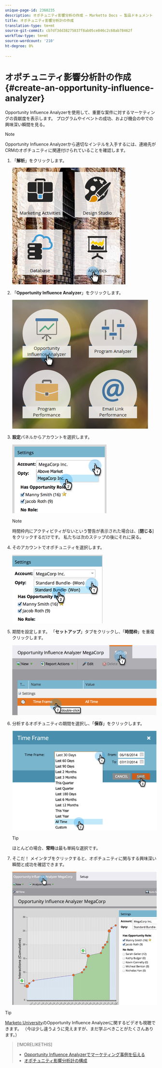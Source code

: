 ```yaml
---
unique-page-id: 2360235
description: オポチュニティ影響分析の作成 — Marketto Docs — 製品ドキュメント
title: オポチュニティ影響分析計の作成
translation-type: tm+mt
source-git-commit: cb7df3dd38275837f8ab05ce846c2c68ab78462f
workflow-type: tm+mt
source-wordcount: '210'
ht-degree: 0%

---
```



# オポチュニティ影響分析計の作成{#create-an-opportunity-influence-analyzer}

Opportunity Influence Analyzerを使用して、重要な案件に対するマーケティングの貢献度を表示します。 プログラムやイベントの成功、および機会の中での興味深い瞬間を見る。

>[!NOTE]
>
>Opportunity Influence Analyzerから適切なインテルを入手するには、連絡先がCRMのオポチュニティに関連付けられていることを確認します。

1. 「**解析**」をクリックします。

   ![](assets/analytics.png)

1. 「**Opportunity Influence Analyzer**」をクリックします。

   ![](assets/two.png)

1. **設定**&#x200B;パネルからアカウントを選択します。

   ![](assets/image2014-9-17-8-3a56-3a32.png)

   >[!NOTE]
   >
   >時間枠内にアクティビティがないという警告が表示された場合は、[**閉じる**]をクリックするだけです。 私たちは次のステップの後にそれに戻る。

1. そのアカウントでオポチュニティを選択します。

   ![](assets/image2014-9-17-8-3a56-3a48.png)

1. 期間を設定します。 「**セットアップ**」タブをクリックし、「**時間枠**」を重複クリックします。

   ![](assets/image2014-9-17-8-3a57-3a17.png)

1. 分析するオポチュニティの期間を選択し、「**保存**」をクリックします。

   ![](assets/image2014-9-17-8-3a57-3a27.png)

   >[!TIP]
   >
   >
   >ほとんどの場合、**常時**&#x200B;は最も単純な選択です。

1. そこだ！ メインタブをクリックすると、オポチュニティに関与する興味深い瞬間と成功を確認できます。

   ![](assets/image2014-9-17-8-3a57-3a42.png)

>[!TIP]
>
>[Marketo University](https://learn.marketo.com)のOpportunity Influence Analyzerに関するビデオも視聴できます。 （今は少し違うように見えますが、まだ学ぶべきことがたくさんあります。）

>[!MORELIKETHIS]
>
>* [Opportunity Influence Analyzerでマーケティング事例を伝える](/help/marketo/product-docs/reporting/revenue-cycle-analytics/opportunity-influence-analyzer/tell-the-marketing-story-with-an-opportunity-influence-analyzer.md)
>* [オポチュニティ影響分析計の構成](/help/marketo/product-docs/reporting/revenue-cycle-analytics/opportunity-influence-analyzer/configure-an-opportunity-influence-analyzer.md)

